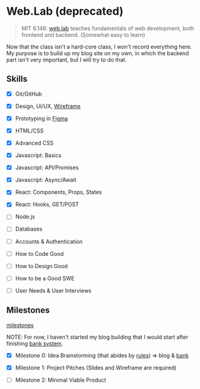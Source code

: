# Web.Lab (**deprecated**)

> MIT 6.148: [web.lab](https://weblab.mit.edu/) teaches fundamentals of web
> development, both frontend and backend. (Somewhat easy to learn)

Now that the class isn't a hard-core class, I won't record everything here.
My purpose is to build up my blog site on my own, in which the backend part isn't
very important, but I will try to do that.

## Skills

* [x] Git/GitHub
* [x] Design, UI/UX, [Wireframe](https://balsamiq.com/learn/articles/what-are-wireframes/)
* [x] Prototyping in [Figma](https://www.figma.com/)
* [x] HTML/CSS
* [x] Advanced CSS
* [x] Javascript: Basics
* [x] Javascript: API/Promises
* [x] Javascript: Async/Await
* [x] React: Components, Props, States
* [x] React: Hooks, GET/POST
* [ ] Node.js
* [ ] Databases
* [ ] Accounts & Authentication

* [ ] How to Code Good
* [ ] How to Design Good
* [ ] How to be a Good SWE
* [ ] User Needs & User Interviews

## Milestones

[milestones](https://weblab.mit.edu/about/#milestones)

NOTE: For now, I haven't started my blog building that I would start after
finishing [bank system](https://github.com/ds-lab2/frontend).

* [x] Milestone 0: Idea Brainstorming (that abides by [rules](https://weblab.mit.edu/about/#rules)) => blog & [bank](https://github.com/ds-lab2/bank)
* [x] Milestone 1: Project Pitches (Slides and Wireframe are required)
* [ ] Milestone 2: Minimal Viable Product

